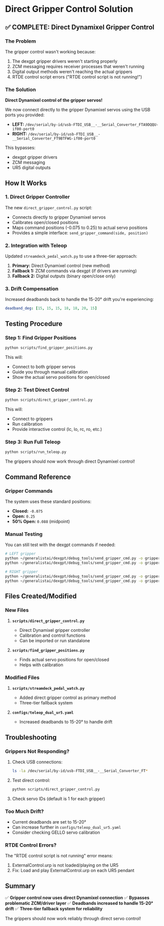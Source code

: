 # Direct Gripper Control Solution

## ✅ COMPLETE: Direct Dynamixel Gripper Control

### The Problem
The gripper control wasn't working because:
1. The dexgpt gripper drivers weren't starting properly
2. ZCM messaging requires receiver processes that weren't running
3. Digital output methods weren't reaching the actual grippers
4. RTDE control script errors ("RTDE control script is not running!")

### The Solution
**Direct Dynamixel control of the gripper servos!**

We now connect directly to the gripper Dynamixel servos using the USB ports you provided:
- **LEFT:**  `/dev/serial/by-id/usb-FTDI_USB__-__Serial_Converter_FTA9DQQU-if00-port0`
- **RIGHT:** `/dev/serial/by-id/usb-FTDI_USB__-__Serial_Converter_FT9BTFWG-if00-port0`

This bypasses:
- dexgpt gripper drivers
- ZCM messaging
- UR5 digital outputs

## How It Works

### 1. Direct Gripper Controller
The new `direct_gripper_control.py` script:
- Connects directly to gripper Dynamixel servos
- Calibrates open/closed positions
- Maps command positions (-0.075 to 0.25) to actual servo positions
- Provides a simple interface: `send_gripper_command(side, position)`

### 2. Integration with Teleop
Updated `streamdeck_pedal_watch.py` to use a three-tier approach:
1. **Primary:** Direct Dynamixel control (new method)
2. **Fallback 1:** ZCM commands via dexgpt (if drivers are running)
3. **Fallback 2:** Digital outputs (binary open/close only)

### 3. Drift Compensation
Increased deadbands back to handle the 15-20° drift you're experiencing:
```yaml
deadband_deg: [15, 15, 15, 18, 18, 20, 15]
```

## Testing Procedure

### Step 1: Find Gripper Positions
```bash
python scripts/find_gripper_positions.py
```
This will:
- Connect to both gripper servos
- Guide you through manual calibration
- Show the actual servo positions for open/closed

### Step 2: Test Direct Control
```bash
python scripts/direct_gripper_control.py
```
This will:
- Connect to grippers
- Run calibration
- Provide interactive control (lc, lo, rc, ro, etc.)

### Step 3: Run Full Teleop
```bash
python scripts/run_teleop.py
```
The grippers should now work through direct Dynamixel control!

## Command Reference

### Gripper Commands
The system uses these standard positions:
- **Closed:** `-0.075`
- **Open:** `0.25`
- **50% Open:** `0.088` (midpoint)

### Manual Testing
You can still test with the dexgpt commands if needed:
```bash
# LEFT gripper
python ~/generalistai/dexgpt/debug_tools/send_gripper_cmd.py -o gripper_command_left --position -0.075  # Close
python ~/generalistai/dexgpt/debug_tools/send_gripper_cmd.py -o gripper_command_left --position 0.25   # Open

# RIGHT gripper  
python ~/generalistai/dexgpt/debug_tools/send_gripper_cmd.py -o gripper_command_right --position -0.075  # Close
python ~/generalistai/dexgpt/debug_tools/send_gripper_cmd.py -o gripper_command_right --position 0.25   # Open
```

## Files Created/Modified

### New Files
1. **`scripts/direct_gripper_control.py`**
   - Direct Dynamixel gripper controller
   - Calibration and control functions
   - Can be imported or run standalone

2. **`scripts/find_gripper_positions.py`**
   - Finds actual servo positions for open/closed
   - Helps with calibration

### Modified Files
1. **`scripts/streamdeck_pedal_watch.py`**
   - Added direct gripper control as primary method
   - Three-tier fallback system

2. **`configs/teleop_dual_ur5.yaml`**
   - Increased deadbands to 15-20° to handle drift

## Troubleshooting

### Grippers Not Responding?
1. Check USB connections:
   ```bash
   ls -la /dev/serial/by-id/usb-FTDI_USB__-__Serial_Converter_FT*
   ```

2. Test direct control:
   ```bash
   python scripts/direct_gripper_control.py
   ```

3. Check servo IDs (default is 1 for each gripper)

### Too Much Drift?
- Current deadbands are set to 15-20°
- Can increase further in `configs/teleop_dual_ur5.yaml`
- Consider checking GELLO servo calibration

### RTDE Control Errors?
The "RTDE control script is not running" error means:
1. ExternalControl.urp is not loaded/playing on the UR5
2. Fix: Load and play ExternalControl.urp on each UR5 pendant

## Summary

✅ **Gripper control now uses direct Dynamixel connection**
✅ **Bypasses problematic ZCM/driver layer**
✅ **Deadbands increased to handle 15-20° drift**
✅ **Three-tier fallback system for reliability**

The grippers should now work reliably through direct servo control!
